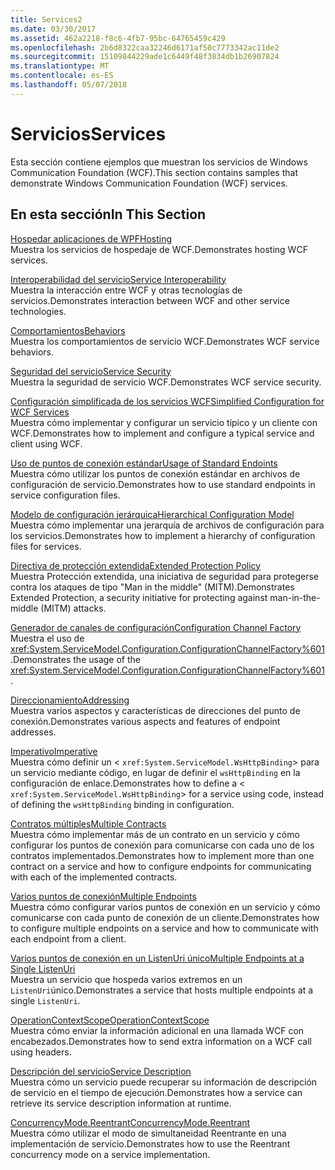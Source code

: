 ```yaml
---
title: Services2
ms.date: 03/30/2017
ms.assetid: 462a2218-f8c6-4fb7-95bc-64765459c429
ms.openlocfilehash: 2b6d8322caa32246d6171af50c7773342ac11de2
ms.sourcegitcommit: 15109844229ade1c6449f48f3834db1b26907824
ms.translationtype: MT
ms.contentlocale: es-ES
ms.lasthandoff: 05/07/2018
---
```

# <a name="services"></a><span data-ttu-id="7583b-102">Servicios</span><span class="sxs-lookup"><span data-stu-id="7583b-102">Services</span></span>
<span data-ttu-id="7583b-103">Esta sección contiene ejemplos que muestran los servicios de Windows Communication Foundation (WCF).</span><span class="sxs-lookup"><span data-stu-id="7583b-103">This section contains samples that demonstrate Windows Communication Foundation (WCF) services.</span></span>  
  
## <a name="in-this-section"></a><span data-ttu-id="7583b-104">En esta sección</span><span class="sxs-lookup"><span data-stu-id="7583b-104">In This Section</span></span>  
 [<span data-ttu-id="7583b-105">Hospedar aplicaciones de WPF</span><span class="sxs-lookup"><span data-stu-id="7583b-105">Hosting</span></span>](../../../../docs/framework/wcf/feature-details/hosting.md)  
 <span data-ttu-id="7583b-106">Muestra los servicios de hospedaje de WCF.</span><span class="sxs-lookup"><span data-stu-id="7583b-106">Demonstrates hosting WCF services.</span></span>  
  
 [<span data-ttu-id="7583b-107">Interoperabilidad del servicio</span><span class="sxs-lookup"><span data-stu-id="7583b-107">Service Interoperability</span></span>](../../../../docs/framework/wcf/samples/service-interoperability.md)  
 <span data-ttu-id="7583b-108">Muestra la interacción entre WCF y otras tecnologías de servicios.</span><span class="sxs-lookup"><span data-stu-id="7583b-108">Demonstrates interaction between WCF and other service technologies.</span></span>  
  
 [<span data-ttu-id="7583b-109">Comportamientos</span><span class="sxs-lookup"><span data-stu-id="7583b-109">Behaviors</span></span>](../../../../docs/framework/wcf/samples/behaviors.md)  
 <span data-ttu-id="7583b-110">Muestra los comportamientos de servicio WCF.</span><span class="sxs-lookup"><span data-stu-id="7583b-110">Demonstrates WCF service behaviors.</span></span>  
  
 [<span data-ttu-id="7583b-111">Seguridad del servicio</span><span class="sxs-lookup"><span data-stu-id="7583b-111">Service Security</span></span>](../../../../docs/framework/wcf/samples/service-security.md)  
 <span data-ttu-id="7583b-112">Muestra la seguridad de servicio WCF.</span><span class="sxs-lookup"><span data-stu-id="7583b-112">Demonstrates WCF service security.</span></span>  
  
 [<span data-ttu-id="7583b-113">Configuración simplificada de los servicios WCF</span><span class="sxs-lookup"><span data-stu-id="7583b-113">Simplified Configuration for WCF Services</span></span>](../../../../docs/framework/wcf/samples/simplified-configuration-for-wcf-services.md)  
 <span data-ttu-id="7583b-114">Muestra cómo implementar y configurar un servicio típico y un cliente con WCF.</span><span class="sxs-lookup"><span data-stu-id="7583b-114">Demonstrates how to implement and configure a typical service and client using WCF.</span></span>  
  
 [<span data-ttu-id="7583b-115">Uso de puntos de conexión estándar</span><span class="sxs-lookup"><span data-stu-id="7583b-115">Usage of Standard Endoints</span></span>](../../../../docs/framework/wcf/samples/usage-of-standard-endpoints.md)  
 <span data-ttu-id="7583b-116">Muestra cómo utilizar los puntos de conexión estándar en archivos de configuración de servicio.</span><span class="sxs-lookup"><span data-stu-id="7583b-116">Demonstrates how to use standard endpoints in service configuration files.</span></span>  
  
 [<span data-ttu-id="7583b-117">Modelo de configuración jerárquica</span><span class="sxs-lookup"><span data-stu-id="7583b-117">Hierarchical Configuration Model</span></span>](../../../../docs/framework/wcf/samples/hierarchical-configuration-model.md)  
 <span data-ttu-id="7583b-118">Muestra cómo implementar una jerarquía de archivos de configuración para los servicios.</span><span class="sxs-lookup"><span data-stu-id="7583b-118">Demonstrates how to implement a hierarchy of configuration files for services.</span></span>  
  
 [<span data-ttu-id="7583b-119">Directiva de protección extendida</span><span class="sxs-lookup"><span data-stu-id="7583b-119">Extended Protection Policy</span></span>](../../../../docs/framework/wcf/samples/extended-protection-policy.md)  
 <span data-ttu-id="7583b-120">Muestra Protección extendida, una iniciativa de seguridad para protegerse contra los ataques de tipo "Man in the middle" (MITM).</span><span class="sxs-lookup"><span data-stu-id="7583b-120">Demonstrates Extended Protection, a security initiative for protecting against man-in-the-middle (MITM) attacks.</span></span>  
  
 [<span data-ttu-id="7583b-121">Generador de canales de configuración</span><span class="sxs-lookup"><span data-stu-id="7583b-121">Configuration Channel Factory</span></span>](../../../../docs/framework/wcf/samples/configuration-channel-factory.md)  
 <span data-ttu-id="7583b-122">Muestra el uso de <xref:System.ServiceModel.Configuration.ConfigurationChannelFactory%601>.</span><span class="sxs-lookup"><span data-stu-id="7583b-122">Demonstrates the usage of the <xref:System.ServiceModel.Configuration.ConfigurationChannelFactory%601>.</span></span>  
  
 [<span data-ttu-id="7583b-123">Direccionamiento</span><span class="sxs-lookup"><span data-stu-id="7583b-123">Addressing</span></span>](../../../../docs/framework/wcf/samples/addressing.md)  
 <span data-ttu-id="7583b-124">Muestra varios aspectos y características de direcciones del punto de conexión.</span><span class="sxs-lookup"><span data-stu-id="7583b-124">Demonstrates various aspects and features of endpoint addresses.</span></span>  
  
 [<span data-ttu-id="7583b-125">Imperativo</span><span class="sxs-lookup"><span data-stu-id="7583b-125">Imperative</span></span>](../../../../docs/framework/wcf/samples/imperative.md)  
 <span data-ttu-id="7583b-126">Muestra cómo definir un <<!--zz xref:System.ServiceModel.WsHttpBinding --> `xref:System.ServiceModel.WsHttpBinding`> para un servicio mediante código, en lugar de definir el `wsHttpBinding` en la configuración de enlace.</span><span class="sxs-lookup"><span data-stu-id="7583b-126">Demonstrates how to define a <<!--zz xref:System.ServiceModel.WsHttpBinding --> `xref:System.ServiceModel.WsHttpBinding`> for a service using code, instead of defining the `wsHttpBinding` binding in configuration.</span></span>  
  
 [<span data-ttu-id="7583b-127">Contratos múltiples</span><span class="sxs-lookup"><span data-stu-id="7583b-127">Multiple Contracts</span></span>](../../../../docs/framework/wcf/samples/multiple-contracts.md)  
 <span data-ttu-id="7583b-128">Muestra cómo implementar más de un contrato en un servicio y cómo configurar los puntos de conexión para comunicarse con cada uno de los contratos implementados.</span><span class="sxs-lookup"><span data-stu-id="7583b-128">Demonstrates how to implement more than one contract on a service and how to configure endpoints for communicating with each of the implemented contracts.</span></span>  
  
 [<span data-ttu-id="7583b-129">Varios puntos de conexión</span><span class="sxs-lookup"><span data-stu-id="7583b-129">Multiple Endpoints</span></span>](../../../../docs/framework/wcf/samples/multiple-endpoints.md)  
 <span data-ttu-id="7583b-130">Muestra cómo configurar varios puntos de conexión en un servicio y cómo comunicarse con cada punto de conexión de un cliente.</span><span class="sxs-lookup"><span data-stu-id="7583b-130">Demonstrates how to configure multiple endpoints on a service and how to communicate with each endpoint from a client.</span></span>  
  
 [<span data-ttu-id="7583b-131">Varios puntos de conexión en un ListenUri único</span><span class="sxs-lookup"><span data-stu-id="7583b-131">Multiple Endpoints at a Single ListenUri</span></span>](../../../../docs/framework/wcf/samples/multiple-endpoints-at-a-single-listenuri.md)  
 <span data-ttu-id="7583b-132">Muestra un servicio que hospeda varios extremos en un `ListenUri`único.</span><span class="sxs-lookup"><span data-stu-id="7583b-132">Demonstrates a service that hosts multiple endpoints at a single `ListenUri`.</span></span>  
  
 [<span data-ttu-id="7583b-133">OperationContextScope</span><span class="sxs-lookup"><span data-stu-id="7583b-133">OperationContextScope</span></span>](../../../../docs/framework/wcf/samples/operationcontextscope.md)  
 <span data-ttu-id="7583b-134">Muestra cómo enviar la información adicional en una llamada WCF con encabezados.</span><span class="sxs-lookup"><span data-stu-id="7583b-134">Demonstrates how to send extra information on a WCF call using headers.</span></span>  
  
 [<span data-ttu-id="7583b-135">Descripción del servicio</span><span class="sxs-lookup"><span data-stu-id="7583b-135">Service Description</span></span>](../../../../docs/framework/wcf/samples/service-description.md)  
 <span data-ttu-id="7583b-136">Muestra cómo un servicio puede recuperar su información de descripción de servicio en el tiempo de ejecución.</span><span class="sxs-lookup"><span data-stu-id="7583b-136">Demonstrates how a service can retrieve its service description information at runtime.</span></span>  
  
 [<span data-ttu-id="7583b-137">ConcurrencyMode.Reentrant</span><span class="sxs-lookup"><span data-stu-id="7583b-137">ConcurrencyMode.Reentrant</span></span>](../../../../docs/framework/wcf/samples/concurrencymode-reentrant.md)  
 <span data-ttu-id="7583b-138">Muestra cómo utilizar el modo de simultaneidad Reentrante en una implementación de servicio.</span><span class="sxs-lookup"><span data-stu-id="7583b-138">Demonstrates how to use the Reentrant concurrency mode on a service implementation.</span></span>
